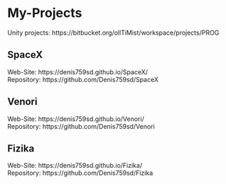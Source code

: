 # My-Projects

<p>Unity projects: https://bitbucket.org/ollTiMist/workspace/projects/PROG</p>

<div>
  <h2>SpaceX</h2>
  <p>
    Web-Site: https://denis759sd.github.io/SpaceX/<br>
    Repository: https://github.com/Denis759sd/SpaceX
  </p>
</div>

<div>
  <h2>Venori</h2>
  <p>
    Web-Site: https://denis759sd.github.io/Venori/<br>
    Repository: https://github.com/Denis759sd/Venori
  </p>
</div>

<div>
  <h2>Fizika</h2>
  <p>
    Web-Site: https://denis759sd.github.io/Fizika/<br>
    Repository: https://github.com/Denis759sd/Fizika
  </p>
</div>
